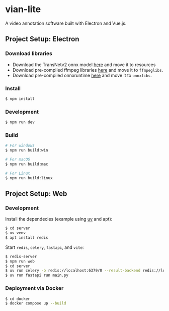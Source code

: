 # vian-lite

A video annotation software built with Electron and Vue.js.

## Project Setup: Electron

### Download libraries
- Download the TransNetv2 onnx model [here](https://huggingface.co/elya5/transnetv2) and move it to resources
- Download pre-compiled ffmpeg libraries [here](https://github.com/elya5/ffmpeg-build) and move it to `ffmpeglibs`.
- Download pre-compiled onnxruntime [here](https://github.com/csukuangfj/onnxruntime-libs) and move it to `onnxlibs`.

### Install

```bash
$ npm install
```

### Development

```bash
$ npm run dev
```

### Build

```bash
# For windows
$ npm run build:win

# For macOS
$ npm run build:mac

# For Linux
$ npm run build:linux
```

## Project Setup: Web

### Development

Install the dependecies (example using [uv](https://docs.astral.sh/uv/) and apt):

```bash
$ cd server
$ uv venv
$ apt install redis
```

Start `redis`, `celery`, `fastapi`, and `vite`:

```bash
$ redis-server
$ npm run web
$ cd server
$ uv run celery -b redis://localhost:6379/0 --result-backend redis://localhost:6379/0 -A tasks worker
$ uv run fastapi run main.py
```


### Deployment via Docker

```bash
$ cd docker
$ docker compose up --build
```

